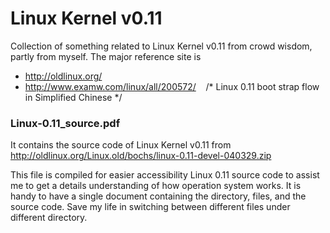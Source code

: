 # Linux Kernel v0.11
Collection of something related to Linux Kernel v0.11 from crowd wisdom, partly from myself. The major reference site is

* http://oldlinux.org/
* http://www.examw.com/linux/all/200572/    /* Linux 0.11 boot strap flow in Simplified Chinese */


### Linux-0.11_source.pdf 
It contains the source code of Linux Kernel v0.11 from http://oldlinux.org/Linux.old/bochs/linux-0.11-devel-040329.zip

This file is compiled for easier accessibility Linux 0.11 source code to assist me to get a details understanding of how operation system works. It is handy to have a single document containing the directory, files, and the source code. Save my life in switching between different files under different directory.

#
